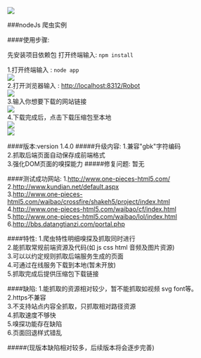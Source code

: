 ![](http://cdnweb.b5m.com/web/cmsphp/article/201506/5baab4b432ec7c1f2b6cdfc32b1563a1.jpg)

###nodeJs 爬虫实例

####使用步骤:

先安装项目依赖包 打开终端输入: `npm install`

1.打开终端输入 : `node app` <br/>
![](http://www.one-pieces-html5.com/sources/node/robot/version1.4.0/server.jpg)<br/>
2.打开浏览器输入 : [http://localhost:8312/Robot](http://localhost:8312/Robot)<br/>
![](http://www.one-pieces-html5.com/sources/node/robot/version1.4.0/index.jpg)<br/>
3.输入你想要下载的网站链接<br/>
![](http://www.one-pieces-html5.com/sources/node/robot/version1.4.0/loading.jpg)<br/>
4.下载完成后，点击下载压缩包至本地<br/>
![](http://www.one-pieces-html5.com/sources/node/robot/version1.4.0/download.jpg)<br/>
![](http://www.one-pieces-html5.com/sources/node/robot/version1.4.0/end.jpg)<br/>

####版本:version 1.4.0
#####升级内容:
1.兼容"gbk"字符编码<br/>
2.抓取后端页面自动保存成前端格式<br/>
3.强化DOM页面的嗅探能力
#####修复问题:
暂无

####测试成功网站:
1.http://www.one-pieces-html5.com/<br/>
2.http://www.kundian.net/default.aspx<br/>
3.http://www.one-pieces-html5.com/waibao/crossfire/shakeh5/project/index.html<br/>
4.http://www.one-pieces-html5.com/waibao/cf/index.html<br/>
5.http://www.one-pieces-html5.com/waibao/lol/index.html<br/>
6.http://bbs.datangtianzi.com/portal.php<br/>

####特性:
1.爬虫特性明细嗅探及抓取同时进行<br/>
2.能抓取常规前端资源及代码(如 js css html 音频及图片资源)<br/>
3.可以以约定规则抓取后端服务生成的页面<br/>
4.可通过在线服务下载到本地(暂未开放)<br/>
5.抓取完成后提供压缩包下载链接<br/>

####缺陷:
1.能抓取的资源相对较少，暂不能抓取如视频 svg font等。<br/>
2.https不兼容<br/>
3.不支持站点内容全抓取，只抓取相对路径资源<br/>
4.抓取速度不够快<br/>
5.嗅探功能存在缺陷<br/>
6.页面回退样式错乱<br/>

#####(现版本缺陷相对较多，后续版本将会逐步完善)
